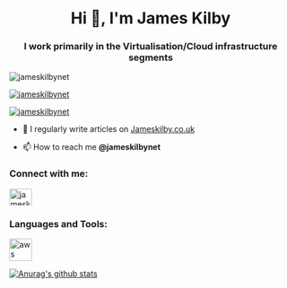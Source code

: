  <h1 align="center">Hi 👋, I'm James Kilby</h1>
<h3 align="center">I work primarily in the Virtualisation/Cloud infrastructure segments</h3>

<p align="left"> <img src="https://komarev.com/ghpvc/?username=jameskilbynet&label=Profile%20views&color=0e75b6&style=flat" alt="jameskilbynet" /> </p>

<p align="left"> <a href="https://github.com/ryo-ma/github-profile-trophy"><img src="https://github-profile-trophy.vercel.app/?username=jameskilbynet" alt="jameskilbynet" /></a> </p>

<p align="left"> <a href="https://twitter.com/jameskilbynet" target="blank"><img src="https://img.shields.io/twitter/follow/jameskilbynet?logo=twitter&style=for-the-badge" alt="jameskilbynet" /></a> </p>

- 📝 I regularly write articles on [Jameskilby.co.uk](Jameskilby.co.uk)

- 📫 How to reach me **@jameskilbynet**

<h3 align="left">Connect with me:</h3>
<p align="left">
<a href="https://twitter.com/jameskilbynet" target="blank"><img align="center" src="https://cdn.jsdelivr.net/npm/simple-icons@3.0.1/icons/twitter.svg" alt="jameskilbynet" height="30" width="40" /></a>
</p>

<h3 align="left">Languages and Tools:</h3>
<p align="left"> <a href="https://aws.amazon.com" target="_blank"> <img src="https://devicons.github.io/devicon/devicon.git/icons/amazonwebservices/amazonwebservices-original-wordmark.svg" alt="aws" width="40" height="40"/> </a> </p>

[![Anurag's github stats](https://github-readme-stats.vercel.app/api?username=jameskilbynet)](https://github.com/anuraghazra/github-readme-stats)
